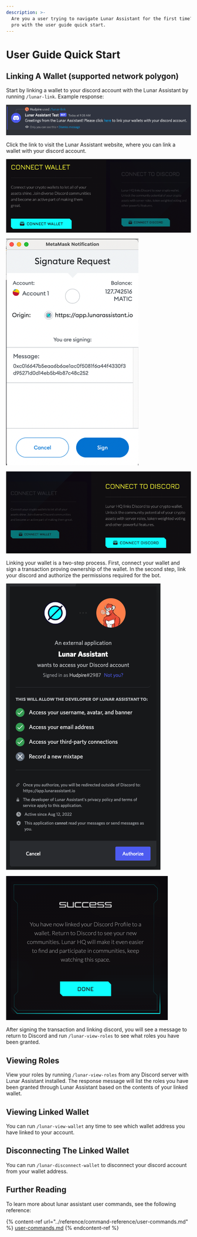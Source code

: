 ```yaml
---
description: >-
  Are you a user trying to navigate Lunar Assistant for the first time? Become a
  pro with the user guide quick start.
---
```


# User Guide Quick Start

## Linking A Wallet (supported network polygon)

Start by linking a wallet to your discord account with the Lunar Assistant by running `/lunar-link`. Example response:

![](<../.gitbook/assets/image (2).png>)

Click the link to visit the Lunar Assistant website, where you can link a wallet with your discord account.

![](<../.gitbook/assets/image (7).png>)

![](<../.gitbook/assets/image (8).png>)

![](<../.gitbook/assets/image (9).png>)

Linking your wallet is a two-step process. First, connect your wallet and sign a transaction proving ownership of the wallet. In the second step, link your discord and authorize the permissions required for the bot.&#x20;

![](<../.gitbook/assets/image (1).png>)

![](../.gitbook/assets/image.png)

After signing the transaction and linking discord, you will see a message to return to Discord and run `/lunar-view-roles` to see what roles you have been granted.

## Viewing Roles

View your roles by running `/lunar-view-roles` from any Discord server with Lunar Assistant installed. The response message will list the roles you have been granted through Lunar Assistant based on the contents of your linked wallet.

## Viewing Linked Wallet

You can run `/lunar-view-wallet` any time to see which wallet address you have linked to your account.

## Disconnecting The Linked Wallet

You can run `/lunar-disconnect-wallet` to disconnect your discord account from your wallet address.

## Further Reading

To learn more about lunar assistant user commands, see the following reference:

{% content-ref url="../reference/command-reference/user-commands.md" %}
[user-commands.md](../reference/command-reference/user-commands.md)
{% endcontent-ref %}



